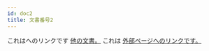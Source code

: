 ```yaml
---
id: doc2
title: 文書番号2
---
```


これはへのリンクです [他の文書。](doc3.md) これは [外部ページへのリンクです。](http://www.example.com)

